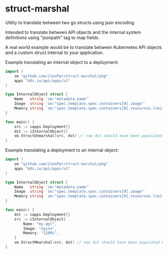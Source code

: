 # struct-marshal
Utility to translate between two go structs using json encoding

Intended to translate between API objects and the internal system definitions using "jsonpath" tag to map fields.

A real world example would be to translate between Kubernetes API objects and a custom struct internal to your application.

Example translating an internal object to a deployment:
```go
import (
    sm "github.com/ilexPar/struct-marshal/pkg"
    apps "k8s.io/api/apps/v1"
)

type InternalObject struct {
    Name   string `sm:"metadata.name"`
    Image  string `sm:"spec.template.spec.containers[0].image"`
    Memory string `sm:"spec.template.spec.containers[0].resources.limits.memory"`
}

func main() {
    src := &apps.Deployment{}
    dst := &InternalObject{}
    sm.StructUnmarshal(src, dst) // now dst should have been populated with the expected values from src
}
```

Example translating a deployment to an internal object:

```go
import (
    sm "github.com/ilexPar/struct-marshal/pkg"
    apps "k8s.io/api/apps/v1"
)

type InternalObject struct {
    Name   string `sm:"metadata.name"`
    Image  string `sm:"spec.template.spec.containers[0].image"`
    Memory string `sm:"spec.template.spec.containers[0].resources.limits.memory"`
}

func main() {
    dst := &apps.Deployment{}
    src := &InternalObject{
        Name: "my-dpl",
        Image: "nginx",
        Memory: "128Mi",
    }
    sm.StructMmarshal(src, dst) // now dst should have been populated with the expected values from src
}
```